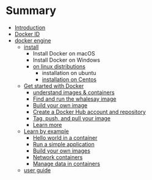 # Summary

* [Introduction](README.md)
* [Docker ID](chapter1.md)
* [docker engine](docker-engine.md)
    * [install](install.md)
        * Install Docker on macOS
        * Install Docker on Windows
        * [on linux distributions](on-linux-distributions.md)
            * installation on ubuntu
            * [installation on Centos](installation-on-centos.md)
    * [Get started with Docker](get-started-with-docker.md)
        * [understand images & containers](understand-images--containers.md)
        * [Find and run the whalesay image](find-and-run-the-whalesay-image.md)
        * [Build your own image](build-your-own-image.md)
        * [Create a Docker Hub account and repository](create-a-docker-hub-account-and-repository.md)
        * [Tag, push, and pull your image](tag-push-and-pull-your-image.md)
        * [Learn more](learn-more.md)
    * [Learn by example](learn-by-example.md)
        * [Hello world in a container](hello-world-in-a-container.md)
        * [Run a simple application](run-a-simple-application.md)
        * [Build your own images](build-your-own-images.md)
        * [Network containers](network-containers.md)
        * [Manage data in containers](manage-data-in-containers.md)
    * [user guide](user-guide.md)

